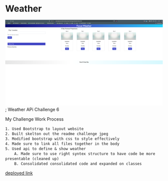 # Weather
![Challenge 6 Website](./Assets/images/Screen%20Shot%202024-06-11%20at%2012.34.11%20AM.png);
Weather APi Challenge 6

My Challenge Work Process

    1. Used Bootstrap to layout website
    2. Built skelton out the readme challenge jpeg 
    3. Modified bootstrap with css to style effectively
    4. Made sure to link all files together in the body
    5. Used api to define & show weather
        A. Made sure to use right syntex structure to have code be more presentable (cleaned up)
        B. Consolidated consolidated code and expanded on classes 

[deployed link](https://one4thenation.github.io/Sunshine/)
